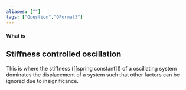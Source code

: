 ```yaml
---
aliases: [""]
tags: ["Question","QFormat3"]
---
```


#### What is
## Stiffness controlled oscillation
This is where the stiffness ([[spring constant]]) of a oscillating system dominates the displacement of a system such that other factors can be ignored due to insignificance.


